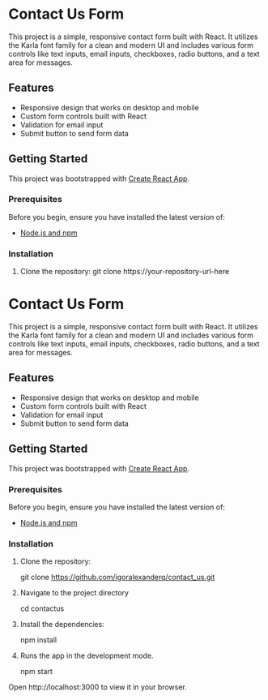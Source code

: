 # Contact Us Form

This project is a simple, responsive contact form built with React. It utilizes the Karla font family for a clean and modern UI and includes various form controls like text inputs, email inputs, checkboxes, radio buttons, and a text area for messages.

## Features

- Responsive design that works on desktop and mobile
- Custom form controls built with React
- Validation for email input
- Submit button to send form data

## Getting Started

This project was bootstrapped with [Create React App](https://github.com/facebook/create-react-app).

### Prerequisites

Before you begin, ensure you have installed the latest version of:

- [Node.js and npm](https://nodejs.org/en/)

### Installation

1. Clone the repository:
   git clone https://your-repository-url-here

# Contact Us Form

This project is a simple, responsive contact form built with React. It utilizes the Karla font family for a clean and modern UI and includes various form controls like text inputs, email inputs, checkboxes, radio buttons, and a text area for messages.

## Features

- Responsive design that works on desktop and mobile
- Custom form controls built with React
- Validation for email input
- Submit button to send form data

## Getting Started

This project was bootstrapped with [Create React App](https://github.com/facebook/create-react-app).

### Prerequisites

Before you begin, ensure you have installed the latest version of:

- [Node.js and npm](https://nodejs.org/en/)

### Installation

1. Clone the repository:

   git clone https://github.com/igoralexanderq/contact_us.git

2. Navigate to the project directory

    cd contactus

3. Install the dependencies:

    npm install

4. Runs the app in the development mode. 

    npm start

Open http://localhost:3000 to view it in your browser.